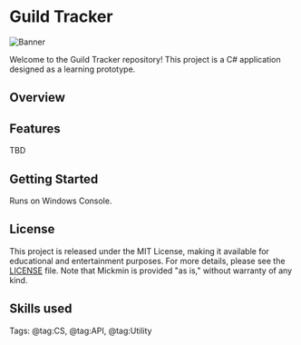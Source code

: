 # Guild Tracker

![Banner](GitHubBanner.png)

Welcome to the Guild Tracker repository! This project is a C# application designed as a learning prototype.

## Overview



## Features

TBD

## Getting Started

Runs on Windows Console.

## License

This project is released under the MIT License, making it available for educational and entertainment purposes. For more details, please see the [LICENSE](LICENSE) file. Note that Mickmin is provided "as is," without warranty of any kind.


## Skills used
Tags: @tag:CS, @tag:API, @tag:Utility

